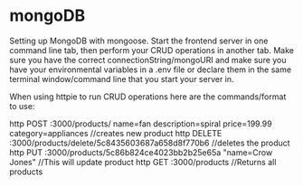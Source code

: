 # mongoDB
Setting up MongoDB with mongoose.  Start the frontend server in one command line tab, then perform your CRUD operations in another tab.  Make sure you have the correct connectionString/mongoURI and make sure you have your environmental variables in a .env file or declare them in the same terminal window/command line that you start your server in.

When using httpie to run CRUD operations here are the commands/format to use:

http POST :3000/products/ name=fan description=spiral price=199.99 category=appliances   //creates new product
http DELETE :3000/products/delete/5c8435603687a658d8f770b6                               //deletes the product 
http PUT :3000/products/5c86b824ce4023bb2b25e65a "name=Crow Jones"                       //This will update product
http GET :3000/products                                                                  //Returns all products

